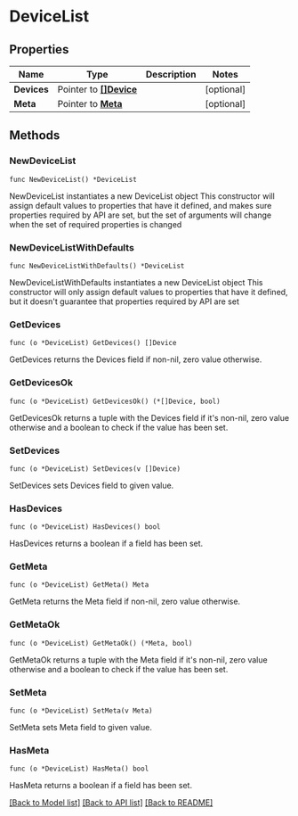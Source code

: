 # DeviceList

## Properties

Name | Type | Description | Notes
------------ | ------------- | ------------- | -------------
**Devices** | Pointer to [**[]Device**](Device.md) |  | [optional] 
**Meta** | Pointer to [**Meta**](Meta.md) |  | [optional] 

## Methods

### NewDeviceList

`func NewDeviceList() *DeviceList`

NewDeviceList instantiates a new DeviceList object
This constructor will assign default values to properties that have it defined,
and makes sure properties required by API are set, but the set of arguments
will change when the set of required properties is changed

### NewDeviceListWithDefaults

`func NewDeviceListWithDefaults() *DeviceList`

NewDeviceListWithDefaults instantiates a new DeviceList object
This constructor will only assign default values to properties that have it defined,
but it doesn't guarantee that properties required by API are set

### GetDevices

`func (o *DeviceList) GetDevices() []Device`

GetDevices returns the Devices field if non-nil, zero value otherwise.

### GetDevicesOk

`func (o *DeviceList) GetDevicesOk() (*[]Device, bool)`

GetDevicesOk returns a tuple with the Devices field if it's non-nil, zero value otherwise
and a boolean to check if the value has been set.

### SetDevices

`func (o *DeviceList) SetDevices(v []Device)`

SetDevices sets Devices field to given value.

### HasDevices

`func (o *DeviceList) HasDevices() bool`

HasDevices returns a boolean if a field has been set.

### GetMeta

`func (o *DeviceList) GetMeta() Meta`

GetMeta returns the Meta field if non-nil, zero value otherwise.

### GetMetaOk

`func (o *DeviceList) GetMetaOk() (*Meta, bool)`

GetMetaOk returns a tuple with the Meta field if it's non-nil, zero value otherwise
and a boolean to check if the value has been set.

### SetMeta

`func (o *DeviceList) SetMeta(v Meta)`

SetMeta sets Meta field to given value.

### HasMeta

`func (o *DeviceList) HasMeta() bool`

HasMeta returns a boolean if a field has been set.


[[Back to Model list]](../README.md#documentation-for-models) [[Back to API list]](../README.md#documentation-for-api-endpoints) [[Back to README]](../README.md)


